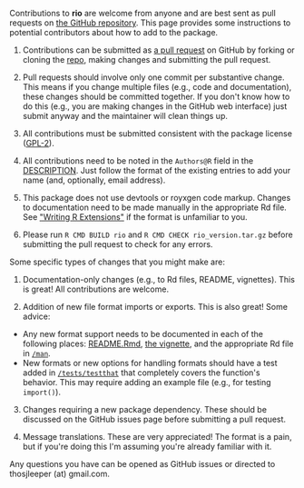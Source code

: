 Contributions to **rio** are welcome from anyone and are best sent as pull requests on [the GitHub repository](https://github.com/leeper/rio/). This page provides some instructions to potential contributors about how to add to the package.

 1. Contributions can be submitted as [a pull request](https://help.github.com/articles/creating-a-pull-request/) on GitHub by forking or cloning the [repo](https://github.com/leeper/rio/), making changes and submitting the pull request.
 
 2. Pull requests should involve only one commit per substantive change. This means if you change multiple files (e.g., code and documentation), these changes should be committed together. If you don't know how to do this (e.g., you are making changes in the GitHub web interface) just submit anyway and the maintainer will clean things up.
 
 3. All contributions must be submitted consistent with the package license ([GPL-2](http://www.gnu.org/licenses/old-licenses/gpl-2.0.en.html)).
 
 4. All contributions need to be noted in the `Authors@R` field in the [DESCRIPTION](https://github.com/leeper/rio/blob/master/DESCRIPTION). Just follow the format of the existing entries to add your name (and, optionally, email address).
 
 5. This package does not use devtools or royxgen code markup. Changes to documentation need to be made manually in the appropriate Rd file. See ["Writing R Extensions"](https://cran.r-project.org/doc/manuals/r-devel/R-exts.html#Writing-R-documentation-files) if the format is unfamiliar to you.
 
 6. Please run `R CMD BUILD rio` and `R CMD CHECK rio_version.tar.gz` before submitting the pull request to check for any errors.
 
Some specific types of changes that you might make are:

 1. Documentation-only changes (e.g., to Rd files, README, vignettes). This is great! All contributions are welcome.
 
 2. Addition of new file format imports or exports. This is also great! Some advice:
 
  - Any new format support needs to be documented in each of the following places: [README.Rmd](https://github.com/leeper/rio/blob/master/README.Rmd), [the vignette](https://github.com/leeper/rio/blob/master/vignettes/rio.Rmd), and the appropriate Rd file in [`/man`](https://github.com/leeper/rio/tree/master/man).
  - New formats or new options for handling formats should have a test added in [`/tests/testthat`](https://github.com/leeper/rio/tree/master/tests/testthat) that completely covers the function's behavior. This may require adding an example file (e.g., for testing `import()`).
 
 3. Changes requiring a new package dependency. These should be discussed on the GitHub issues page before submitting a pull request.
 
 4. Message translations. These are very appreciated! The format is a pain, but if you're doing this I'm assuming you're already familiar with it.

Any questions you have can be opened as GitHub issues or directed to thosjleeper (at) gmail.com.

